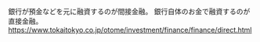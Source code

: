銀行が預金などを元に融資するのが間接金融。
銀行自体のお金で融資するのが直接金融。
https://www.tokaitokyo.co.jp/otome/investment/finance/finance/direct.html
